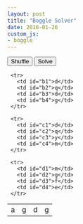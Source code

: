 ```yaml
---
layout: post
title: "Boggle Solver"
date: 2016-01-26
custom_js:
- boggle
---
```

<div class="boggle">

   <button>Shuffle</button>
   <button>Solve</button>

   <table class="boggle-table" id="boggle-table">
     <tr>
       <td id="a1">a</td>
       <td id="a2">g</td>
       <td id="a3">d</td>
       <td id="a4">g</td>
     </tr>

     <tr>
       <td id="b1">d</td>
       <td id="b2">q</td>
       <td id="b3">d</td>
       <td id="b4">g</td>
     </tr>

     <tr>
       <td id="c1">d</td>
       <td id="c2">q</td>
       <td id="c3">y</td>
       <td id="c4">m</td>
     </tr>

     <tr>
       <td id="d1">m</td>
       <td id="d2">g</td>
       <td id="d3">f</td>
       <td id="d4">e</td>
     </tr>

   </table>

</div>
<script defer src="../boggle.js"></script>
